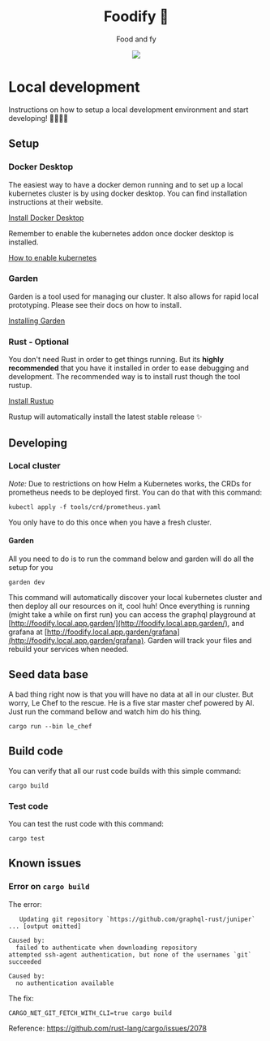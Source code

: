 <h1 align="center">Foodify 🌮</h1>
<p align="center">Food and fy</p>
<p align="center">
    <a href="https://github.com/codelabsab/foodify/actions?query=workflow%3ATest"><img src="https://github.com/codelabsab/foodify/workflows/Test/badge.svg"/></a>
</p>


# Local development
Instructions on how to setup a local development environment and start developing! 👨‍💻👩‍💻

## Setup

### Docker Desktop
The easiest way to have a docker demon running and to set up a local kubernetes cluster is by using docker desktop. You
can find installation instructions at their website.

[Install Docker Desktop](https://docs.docker.com/docker-for-mac/install/)

Remember to enable the kubernetes addon once docker desktop is installed.

[How to enable kubernetes](https://www.techrepublic.com/article/how-to-add-kubernetes-support-to-docker-desktop/)

### Garden

Garden is a tool used for managing our cluster. It also allows for rapid local prototyping. Please see their docs on
how to install.

[Installing Garden](https://docs.garden.io/getting-started/1-installation)

### Rust - Optional

You don't need Rust in order to get things running. But its **highly recommended** that you have it installed in order
to ease debugging and development. The recommended way is to install rust though the tool rustup.

[Install Rustup](https://rustup.rs/)

Rustup will automatically install the latest stable release ✨


## Developing

### Local cluster

*Note:* Due to restrictions on how Helm a Kubernetes works, the CRDs for prometheus needs to be deployed first. You can
do that with this command:
```shell script
kubectl apply -f tools/crd/prometheus.yaml
```
You only have to do this once when you have a fresh cluster.

#### Garden

All you need to do is to run the command below and garden will do all the setup for you
```shell script
garden dev
```

This command will automatically discover your local kubernetes cluster and then deploy all our resources on it, cool
huh! Once everything is running (might take a while on first run) you can access the graphql playground at
[http://foodify.local.app.garden/](http://foodify.local.app.garden/), and grafana at
[http://foodify.local.app.garden/grafana](http://foodify.local.app.garden/grafana). Garden will track your files and
rebuild your services when needed.

## Seed data base

A bad thing right now is that you will have no data at all in our cluster. But worry, Le Chef to the rescue. He is a
five star master chef powered by AI. Just run the command bellow and watch him do his thing.

```shell script
cargo run --bin le_chef
```

## Build code
You can verify that all our rust code builds with this simple command:
```shell script
cargo build
```

### Test code
You can test the rust code with this command:
```shell script
cargo test
```

## Known issues

### Error on `cargo build`
The error:
```
   Updating git repository `https://github.com/graphql-rust/juniper`
... [output omitted]

Caused by:
  failed to authenticate when downloading repository
attempted ssh-agent authentication, but none of the usernames `git` succeeded

Caused by:
  no authentication available
```
The fix:
```shell script
CARGO_NET_GIT_FETCH_WITH_CLI=true cargo build
```
Reference: https://github.com/rust-lang/cargo/issues/2078
